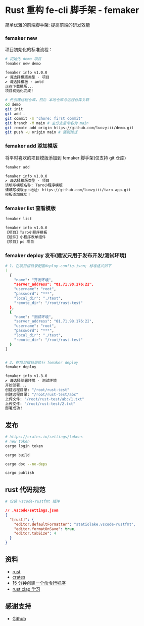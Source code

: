 # Rust 重构 fe-cli 脚手架 - femaker

简单优雅的前端脚手架: 提高前端的研发效能

### femaker new <project-name>

项目初始化的标准流程：

```bash
# 初始化 demo 项目
femaker new demo

femaker info v1.0.0
✔ 请选择模版类型 · 项目
✔ 请选择模板 · antd
正在下载模版...
项目初始化完成！

# 先创建远程仓库，然后 本地仓库与远程仓库关联
cd demo
git init
git add .
git commit -m "chore: first commit"
git branch -M main # 主分支重命名为 main
git remote add origin https://github.com/luozyiii/demo.git
git push -u origin main # 强制推送

```

### femaker add 添加模版

将平时喜欢的项目模版添加到 femaker 脚手架(仅支持 git 仓库)

```bash
femaker add

femaker info v1.0.0
✔ 请选择模版类型 · 项目
请填写模版名称: Taro小程序模版
请填写模版git地址: https://github.com/luozyiii/taro-app.git
模板添加成功！
```

### femaker list 查看模版

```bash
femaker list

femaker info v1.0.0
【项目】Taro小程序模板
【组件】小程序表单组件
【项目】pc 项目
```

### femaker deploy 发布(建议只用于发布开发/测试环境)

```bash
# 1、在项目根目录配置deploy.config.json; 标准格式如下
[
  {
    "name": "开发环境",
    "server_address": "81.71.98.176:22",
    "username": "root",
    "password": "***",
    "local_dir": "./test",
    "remote_dir": "/root/rust-test"
  },
  {
    "name": "测试环境",
    "server_address": "81.71.98.176:22",
    "username": "root",
    "password": "***",
    "local_dir": "./test",
    "remote_dir": "/root/rust-test"
  }
]


# 2、在项目根目录执行 femaker deploy
femaker deploy

femaker info v1.3.0
✔ 请选择部署环境 · 测试环境
开始部署...
创建远程目录: "/root/rust-test"
创建远程目录: "/root/rust-test/abc"
上传文件: "/root/rust-test/abc/1.txt"
上传文件: "/root/rust-test/2.txt"
部署成功！
```

## 发布
```bash
# https://crates.io/settings/tokens
# new token
cargo login token

cargo build

cargo doc --no-deps

cargo publish

```

## rust 代码规范

```bash
# 安装 vscode-rustfmt 插件
```

```json
// .vscode/settings.json
{
  "[rust]": {
    "editor.defaultFormatter": "statiolake.vscode-rustfmt",
    "editor.formatOnSave": true,
    "editor.tabSize": 4
  }
}
```

## 资料

- [rust](https://www.rust-lang.org/learn)
- [crates](https://crates.io/)
- [15 分钟创建一个命令行程序](https://rust-cli.github.io/book/tutorial/index.html)
- [rust clap 学习](https://blog.csdn.net/yhb_csdn/article/details/131162434)

## 感谢支持

- [Github](https://github.com/luozyiii/femaker-cli)
